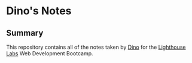 # Dino's Notes
## Summary
This repository contains all of the notes taken by [Dino](https://github.com/DinoPranjic) for the [Lighthouse Labs](https://www.lighthouselabs.ca/) Web Development Bootcamp.

